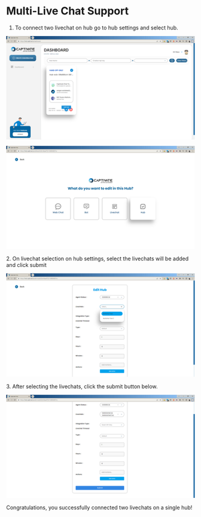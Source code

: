# Multi-Live Chat Support

1. To connect two livechat on hub go to hub settings and select hub.

![Figure 1: Edit Hub](<../../.gitbook/assets/image (39).png>)

![Figure 2: Hub Settings](<../../.gitbook/assets/image (101).png>)

2\. On livechat selection on hub settings, select the livechats will be added and click submit

![Figure 3: Livechats available to be connected to hub](<../../.gitbook/assets/image (80).png>)

3\. After selecting the livechats, click the submit button below.

![Figure 4: Submit button](<../../.gitbook/assets/image (51).png>)

Congratulations, you successfully connected two livechats on a single hub!
